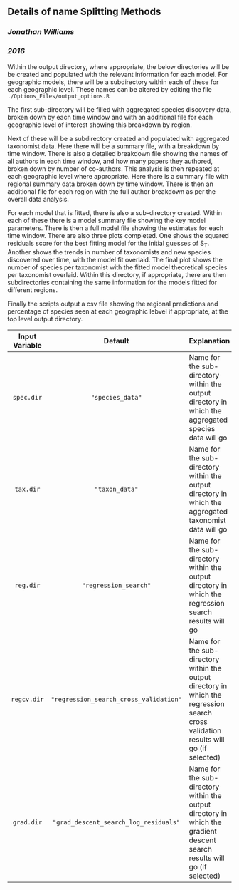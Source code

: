 ## Details of name Splitting Methods

### *Jonathan Williams*
### *2016*

Within the output directory, where appropriate, the below directories will be be created and populated with the relevant information for each model. For geographic models, there will be a subdirectory within each of these for each geographic level. These names can be altered by editing the file `./Options_Files/output_options.R`

The first sub-directory will be filled with aggregated species discovery data, broken down by each time window and with an additional file for each geographic level of interest showing this breakdown by region.

Next of these will be a subdirectory created and populated with aggregated taxonomist data. Here there will be a summary file, with a breakdown by time window. There is also a detailed breakdown file showing the names of all authors in each time window, and how many papers they authored, broken down by number of co-authors. This analysis is then repeated at each geographic level where appropriate. Here there is a summary file with regional summary data broken down by time window. There is then an additional file for each region with the full author breakdown as per the overall data analysis.

For each model that is fitted, there is also a sub-directory created. Within each of these there is a model summary file showing the key model parameters. There is then a full model file showing the estimates for each time window. There are also three plots completed. One shows the squared residuals score for the best fitting model for the initial guesses of S<sub>T</sub>. Another shows the trends in number of taxonomists and new species discovered over time, with the model fit overlaid. The final plot shows the number of species per taxonomist with the fitted model theoretical species per taxonomist overlaid. Within this directory, if appropriate, there are then subdirectories containing the same information for the models fitted for different regions.

Finally the scripts output a csv file showing the regional predictions and percentage of species seen at each geographic lebvel if appropriate, at the top level output directory.

| Input Variable 	| Default 						| Explanation |
|:---------------------:|:-----------------------------------------------------:| ----------- |	
| `spec.dir`		| `"species_data"`					| Name for the sub-directory within the output directory in which the aggregated species data will go|
| `tax.dir`		| `"taxon_data"`						| Name for the sub-directory within the output directory in which the aggregated taxonomist data will go|
| `reg.dir`		| `"regression_search"`					| Name for the sub-directory within the output directory in which the regression search results will go|
| `regcv.dir`		| `"regression_search_cross_validation"`		| Name for the sub-directory within the output directory in which the regression search cross validation results will go (if selected)|
| `grad.dir`		| `"grad_descent_search_log_residuals"`			| Name for the sub-directory within the output directory in which the gradient descent search results will go (if selected)|
